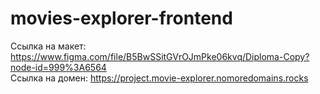 # movies-explorer-frontend


Ссылка на макет: https://www.figma.com/file/B5BwSSitGVrOJmPke06kvq/Diploma-Copy?node-id=999%3A6564        
Ссылка на домен: https://project.movie-explorer.nomoredomains.rocks
